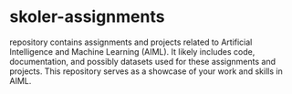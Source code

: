 # skoler-assignments
 repository contains assignments and projects related to Artificial Intelligence and Machine Learning (AIML). It likely includes code, documentation, and possibly datasets used for these assignments and projects. This repository serves as a showcase of your work and skills in AIML.
